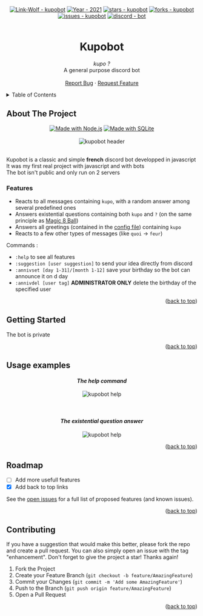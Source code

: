 <div id="top"></div>

<div align="center">
	<a href="https://github.com/Link-Wolf/kupobot" title="Go to GitHub repo"><img src="https://img.shields.io/static/v1?label=Link-Wolf&message=kupobot&color=blue&logo=github&style=for-the-badge" alt="Link-Wolf - kupobot"></a>
	<a href="https://"><img src="https://img.shields.io/badge/Year-2021-ffad9b?style=for-the-badge" alt="Year - 2021"></a>
	<a href="https://github.com/Link-Wolf/kupobot/stargazers"><img src="https://img.shields.io/github/stars/Link-Wolf/kupobot?style=for-the-badge&color=yellow" alt="stars - kupobot"></a>
	<a href="https://github.com/Link-Wolf/kupobot/network/members"><img src="https://img.shields.io/github/forks/Link-Wolf/kupobot?style=for-the-badge&color=lightgray" alt="forks - kupobot"></a>
	<a href="https://github.com/Link-Wolf/kupobot/issues"><img src="https://img.shields.io/github/issues/Link-Wolf/kupobot?style=for-the-badge&color=orange" alt="issues - kupobot"></a>
	<a href="https://discord.com" title="Go to Discord homepage"><img src="https://img.shields.io/badge/discord-bot-blue?logo=discord&logoColor=white&style=for-the-badge&color=9cf" alt="discord - bot"></a>
</div>

<!-- PROJECT LOGO -->
<br />
<div align="center">

  <h1 align="center">Kupobot</h1>

  <p align="center">
	  <em>kupo ?</em><br/>
    A general purpose discord bot
    <br />
    <br />
    <a href="https://github.com/Link-Wolf/kupobot/issues">Report Bug</a>
    ·
    <a href="https://github.com/Link-Wolf/kupobot/issues">Request Feature</a>
  </p>
</div>

<!-- TABLE OF CONTENTS -->
<details>
  <summary>Table of Contents</summary>
  <ol>
    <li>
      <a href="#about-the-project">About The Project</a>
    </li>
    <li>
      <a href="#getting-started">Getting Started</a>
    </li>
    <li><a href="#usage">Usage</a></li>
    <li><a href="#roadmap">Roadmap</a></li>
    <li><a href="#contributing">Contributing</a></li>
  </ol>
</details>



<!-- ABOUT THE PROJECT -->
## About The Project
<div align="center">
	<a href="https://nodejs.org" title="Go to Node.js homepage"><img src="https://img.shields.io/badge/Node.js-%3E=13.14-blue?logo=node.js&logoColor=white&style=for-the-badge&color=blue" alt="Made with Node.js"></a>
	<a href="https://www.sqlite.org/index.html" title="Go to SQLite homepage"><img src="https://img.shields.io/badge/SQLite3-%3E=4.2-blue?logo=sqlite&logoColor=white&style=for-the-badge&color=blue" alt="Made with SQLite"></a>
</div>
<div align="center">
  <a>
  </br>
    <img src="https://p.kindpng.com/picc/s/709-7093161_moogle-png-download-moogle-final-fantasy-transparent-png.png" alt="kupobot header">
  </a>
</div>
</br>

Kupobot is a classic and simple **french** discord bot developped in javascript</br>
It was my first real project with javascript and with bots</br>
The bot isn't public and only run on 2 servers

### Features

- Reacts to all messages containing `kupo`, with a random answer among several predefined ones
- Answers existential questions containing both `kupo` and `?` (on the same principle as [Magic 8 Ball](https://en.wikipedia.org/wiki/Magic_8_Ball))
- Answers all greetings (contained in the [config file](/config.json)) containing `kupo`
- Reacts to a few other types of messages (like `quoi` -> `feur`)

Commands :
- `:help` to see all features
- `:suggestion [user suggestion]` to send your idea directly from discord
- `:annivset [day 1-31]/[month 1-12]` save your birthday so the bot can announce it on d day
- `:annivdel [user tag]` **ADMINISTRATOR ONLY** delete the birthday of the specified user

<p align="right">(<a href="#top">back to top</a>)</p>

<!-- GETTING STARTED -->
## Getting Started

The bot is private

<p align="right">(<a href="#top">back to top</a>)</p>

<!-- USAGE EXAMPLES -->
## Usage examples

<div align="center">
	<em><h4>The help command</h4></em>
	<img src="https://media.discordapp.net/attachments/453159761639112706/999650609403805796/unknown.png" alt="kupobot help">
	</br>
	</br>
	</br>
	<em><h4>The existential question answer</h4></em>
	<img src="https://media.discordapp.net/attachments/453159761639112706/999651281855578112/unknown.png" alt="kupobot help">
</div>

<p align="right">(<a href="#top">back to top</a>)</p>



<!-- ROADMAP -->
## Roadmap

- [ ] Add more usefull features
- [x] Add back to top links

See the [open issues](https://github.com/Link-Wolf/kupobot/issues) for a full list of proposed features (and known issues).

<p align="right">(<a href="#top">back to top</a>)</p>



<!-- CONTRIBUTING -->
## Contributing

If you have a suggestion that would make this better, please fork the repo and create a pull request. You can also simply open an issue with the tag "enhancement".
Don't forget to give the project a star! Thanks again!

1. Fork the Project
2. Create your Feature Branch (`git checkout -b feature/AmazingFeature`)
3. Commit your Changes (`git commit -m 'Add some AmazingFeature'`)
4. Push to the Branch (`git push origin feature/AmazingFeature`)
5. Open a Pull Request

<p align="right">(<a href="#top">back to top</a>)</p>

